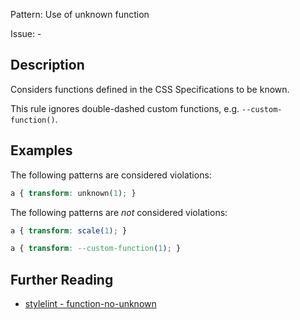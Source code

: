 Pattern: Use of unknown function

Issue: -

## Description

Considers functions defined in the CSS Specifications to be known.

This rule ignores double-dashed custom functions, e.g. `--custom-function()`.

## Examples

The following patterns are considered violations:

```css
a { transform: unknown(1); }
```

The following patterns are *not* considered violations:

```css
a { transform: scale(1); }
```

```css
a { transform: --custom-function(1); }
```

## Further Reading

* [stylelint - function-no-unknown](https://stylelint.io/user-guide/rules/list/function-no-unknown)